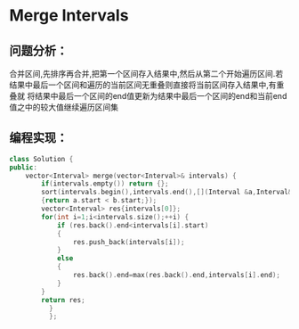 # Merge Intervals
## 问题分析：
合并区间,先排序再合并,把第一个区间存入结果中,然后从第二个开始遍历区间.若结果中最后一个区间和遍历的当前区间无重叠则直接将当前区间存入结果中,有重叠就
将结果中最后一个区间的end值更新为结果中最后一个区间的end和当前end值之中的较大值继续遍历区间集
## 编程实现：
```C++
class Solution {
public:
    vector<Interval> merge(vector<Interval>& intervals) {
        if(intervals.empty()) return {};
        sort(intervals.begin(),intervals.end(),[](Interval &a,Interval&b) 
        {return a.start < b.start;});
        vector<Interval> res{intervals[0]};
        for(int i=1;i<intervals.size();++i) {
            if (res.back().end<intervals[i].start)
            {
                res.push_back(intervals[i]);
            } 
            else
            {
                res.back().end=max(res.back().end,intervals[i].end);
            }
        }   
        return res;
          }
          };
```

